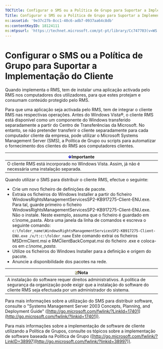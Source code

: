 ```yaml
---
TOCTitle: Configurar o SMS ou a Política de Grupo para Suportar a Implementação do Cliente
Title: Configurar o SMS ou a Política de Grupo para Suportar a Implementação do Cliente
ms:assetid: '9e37c27b-8cc1-40c6-adb7-0937aa64c8db'
ms:contentKeyID: 18124111
ms:mtpsurl: 'https://technet.microsoft.com/pt-pt/library/Cc747703(v=WS.10)'
---
```


Configurar o SMS ou a Política de Grupo para Suportar a Implementação do Cliente
================================================================================

Quando implementa o RMS, tem de instalar uma aplicação activada pelo RMS nos computadores dos utilizadores, para que estes protejam e consumam conteúdo protegido pelo RMS.

Para que uma aplicação seja activada pelo RMS, tem de integrar o cliente RMS nas respectivas operações. Antes do Windows Vista®, o cliente RMS está disponível como um componente do Windows transferido separadamente a partir do Centro de Transferências da Microsoft. No entanto, se não pretender transferir o cliente separadamente para cada computador cliente da empresa, pode utilizar o Microsoft Systems Management Server (SMS), a Política de Grupo ou scripts para automatizar o fornecimento dos clientes do RMS aos computadores clientes.

| ![](images/Cc747703.Important(WS.10).gif)Importante                     |
|------------------------------------------------------------------------------------------------------|
| O cliente RMS está incorporado no Windows Vista. Assim, já não é necessária uma instalação separada. |

Quando utilizar o SMS para distribuir o cliente RMS, efectue o seguinte:

-   Crie um novo ficheiro de definições de pacote.
-   Extraia os ficheiros do Windows Installer a partir do ficheiro WindowsRightsManagementServicesSP2-KB917275-Client-ENU.exe. Para tal, guarde primeiro o ficheiro WindowsRightsManagementServicesSP2-KB917275-Client-ENU.exe. Não o instale. Neste exemplo, assuma que o ficheiro é guardado em c:\\nome\_pasta. Abra uma janela da linha de comandos e escreva o seguinte comando:
    `c:\folder_name\WindowsRightsManagementServicesSP2-KB917275-Client-ENU.exe /x/t:c:\folder_name`
    Este comando extrai os ficheiros MSDrmClient.msi e RMClientBackCompat.msi do ficheiro .exe e coloca-os em *c:\\nome\_pasta*.
-   Utilize os ficheiros do Windows Installer para a definição e origem do pacote.
-   Anuncie a disponibilidade dos pacotes na rede.

| ![](images/Cc747703.note(WS.10).gif)Nota                                                                                                                                    |
|----------------------------------------------------------------------------------------------------------------------------------------------------------------------------------------------------------|
| A instalação do software requer direitos administrativos. A política de segurança da organização pode exigir que a instalação do software do cliente RMS seja efectuada por um administrador do sistema. |

Para mais informações sobre a utilização do SMS para distribuir software, consulte o "Systems Management Server 2003 Concepts, Planning, and Deployment Guide" ([http://go.microsoft.com/fwlink/?LinkId=17401](http://go.microsoft.com/fwlink/?linkid=17401)).

Para mais informações sobre a implementação de software de cliente utilizando a Política de Grupos, consulte os tópicos sobre a implementação de software baseada na Política de Grupo ([http://go.microsoft.com/fwlink/?LinkID=38997](http://go.microsoft.com/fwlink/?linkid=38997)).
